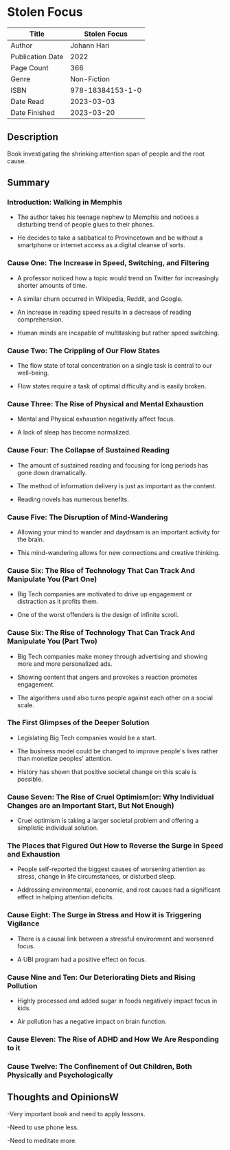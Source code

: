 # Stolen Focus

| Title            | Stolen Focus     |
|------------------|------------------|
| Author           | Johann Hari      |
| Publication Date | 2022             |
| Page Count       | 366              |
| Genre            | Non-Fiction      |
| ISBN             | 978-18384153-1-0 |
| Date Read        | 2023-03-03       |
| Date Finished    | 2023-03-20       |

## Description

Book investigating the shrinking attention span of people and the root cause.

## Summary

### Introduction: Walking in Memphis

- The author takes his teenage nephew to Memphis and notices a disturbing trend of people glues to their phones. 

- He decides to take a sabbatical to Provincetown and be without a smartphone or internet access as a digital cleanse of sorts.

### Cause One: The Increase in Speed, Switching, and Filtering

- A professor noticed how a topic would trend on Twitter for increasingly shorter amounts of time.

- A similar churn occurred in Wikipedia, Reddit, and Google.  

- An increase in reading speed results in a decrease of reading comprehension. 

- Human minds are incapable of multitasking but rather speed switching.

### Cause Two: The Crippling of Our Flow States

- The flow state of total concentration on a single task is central to our well-being.  

- Flow states require a task of optimal difficulty and is easily broken.  

### Cause Three: The Rise of Physical and Mental Exhaustion

- Mental and Physical exhaustion negatively affect focus.  

- A lack of sleep has become normalized.  

### Cause Four: The Collapse of Sustained Reading

- The amount of sustained reading and focusing for long periods has gone down dramatically.  

- The method of information delivery is just as important as the content.  

- Reading novels has numerous benefits.  

### Cause Five: The Disruption of Mind-Wandering

- Allowing your mind to wander and daydream is an important activity for the brain.  

- This mind-wandering allows for new connections and creative thinking.  

### Cause Six: The Rise of Technology That Can Track And Manipulate You (Part One)

- Big Tech companies are motivated to drive up engagement or distraction as it profits them.  

- One of the worst offenders is the design of infinite scroll.  

### Cause Six: The Rise of Technology That Can Track And Manipulate You (Part Two)

- Big Tech companies make money through advertising and showing more and more personalized ads.

- Showing content that angers and provokes a reaction promotes engagement.  

- The algorithms used also turns people against each other on a social scale.  

### The First Glimpses of the Deeper Solution

- Legislating Big Tech companies would be a start.  

- The business model could be changed to improve people's lives rather than monetize peoples' attention.  

- History has shown that positive societal change on this scale is possible.  

### Cause Seven: The Rise of Cruel Optimism(or: Why Individual Changes are an Important Start, But Not Enough)

- Cruel optimism is taking a larger societal problem and offering a simplistic individual solution.  

### The Places that Figured Out How to Reverse the Surge in Speed and Exhaustion

- People self-reported the biggest causes of worsening attention as stress, change in life circumstances, or disturbed sleep.  

- Addressing environmental, economic, and root causes had a significant effect in helping attention deficits.

### Cause Eight: The Surge in Stress and How it is Triggering Vigilance

- There is a causal link between a stressful environment and worsened focus.  

- A UBI program had a positive effect on focus.  

### Cause Nine and Ten: Our Deteriorating Diets and Rising Pollution 

- Highly processed and added sugar in foods negatively impact focus in kids.  

- Air pollution has a negative impact on brain function.  

### Cause Eleven: The Rise of ADHD and How We Are Responding to it

### Cause Twelve: The Confinement of Out Children, Both Physically and Psychologically

## Thoughts and OpinionsW

-Very important book and need to apply lessons.

-Need to use phone less.

-Need to meditate more. 

